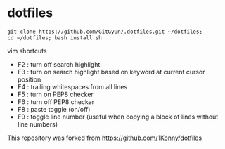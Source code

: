 # dotfiles

```
git clone https://github.com/GitGyun/.dotfiles.git ~/dotfiles; 
cd ~/dotfiles; bash install.sh
```

vim shortcuts
- F2 : turn off search highlight
- F3 : turn on search highlight based on keyword at current cursor position
- F4 : trailing whitespaces from all lines
- F5 : turn on PEP8 checker
- F6 : turn off PEP8 checker
- F8 : paste toggle (on/off)
- F9 : toggle line number (useful when copying a block of lines without line numbers)

This repository was forked from https://github.com/1Konny/dotfiles
